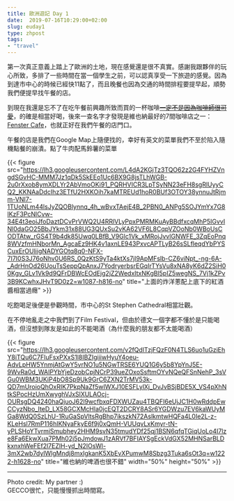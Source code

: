 ```yaml
---
title: 歐洲遊記 Day 1
date:  2019-07-16T10:29:00+02:00
slug: euday1
type: zhpost
tags: 
- "travel"
---
```


第一次真正意義上踏上了歐洲的土地，現在感覺還是很不真實。感謝我跟夥伴的玩心所致，多排了一些時間在當一個學生之前，可以認真享受一下旅遊的感覺。因為到達市中心的時候已經快11點了，而且晚餐也因為交通的時間排程要提早起，順勢我們便提早找午餐的店。

到現在我還是忘不了在吃午餐前興趣所致而買的一杯咖啡~~[一定不是因為咖啡師很可愛](https://www.instagram.com/p/BvyJUdaBVmh/)~~，的確是相當好喝，後來一查名字才發現是維也納最好的7間咖啡店之一：[Fenster Cafe](https://www.instagram.com/fenstercafevienna/)，也就正好在我們午餐的店門口。

午餐的店是我們在Google Map上隨便找的，幸好有英文的菜單我們不至於陷入隨機點餐的崩潰。點了牛肉配馬鈴薯的菜單

{{< figure src="https://lh3.googleusercontent.com/L4dA2KGjTz3TQO62z2G4FYHZVngdSGvHC-MMM7Jz1qDk5SkEEo1Uc6BX9G8jsTLhWGB-2u0rXxob8ymXDLYr2AbVmoOKi91_PQRHVICR3LpTSyNN23eFH8sgRlUyyCQ2_KKNAaDdcIhz3ETfU2HXKOih7kaMTREUd1hoR0BUf3OTOY38ynnuJtRjmm-VNI7-1TUoNLm44lsJyZQOBlynnq_4h_wBvxTAejE4B_2PBN0_ANPg5SOJYmYx7G8lKzF3PcNlCvw-34E4t3eoiJfoDaztDCvPrVWQ2U4RRlVLyPpxPMRMKuAyBBdfxcqMhP5IGvvINl0daGO25BbJYkm31x88UG3QUxSu2vKA62VF6L8CqpVZOoNb0WBoUsCODTAtw_rGS4T9b4dk85Uwq0LBfB_V9Glc1Vk_xMRojJvvlGNWFE_3ZqEoPnq8WVzfmHNborMn_AgcaEz9HK4v1axnLE943PxvcAPTLyB26sSLfleqdYbPYSCuxErOUliigNADYGOtq8q0-NFX-7I7I0S3J76oNhv0U6RS_0QzKtS9yTa4ktXs7jl9ApMFslb-CZ6viNpt_-ng-6A-_AdrHnOd26UouTsSeppQpAnxJ7YodryerbsrEGqIrTYsVu8xNA8yK6dZ2SiH00Kgv_GLv1Vk9d9QFrDBWcEOdEjg2jZ2WedxItxNKgBl5pIZ5wegNS_7Vj1kZPv3B9KCwhxJHvT9D0z2=w1087-h816-no" title="上面的炸洋蔥配上底下的紅酒醬相當過癮" >}}


吃飽喝足後便是參觀時間，市中心的St Stephen Cathedral相當壯觀。



在不停地亂走之中我們到了Film Festival，但由於德文一個字都不懂於是只能喝酒，但沒想到隊友是如此的不能喝酒（為什麼我的朋友都不太能喝酒）

{{< figure src="https://lh3.googleusercontent.com/v2fQdlTzjFQzF0N4TLS6uo1uGziEhY8iTQu6C7FIuFsxPXxS1l8IBZIgiiiwHyuY4oeu-AdvLpHW5YnmjAtGwY5vrNO1u5NGwTRSE6YUQ1G6y5b8YpYnJ5E-9WvRa0d_WAIPYbYjeDzobCpjNCrP39ueZOxoSsftmOYvNQeQFSnNehP_3sVGu0WBM3UKiP4bO8Sp9Uk9GrC6ZXN2TrMV53k-QD7mUroioQhOxRIK7PkpNaZf5wIWXJ10ESFLylXj_DvJvBSjBDE5X_VS4pXhNtkSPocHzUmXwyghVJxSlXULAOcj-OURsgDQ4240haQjuoJ62l9wcfbxqFDXWUZau4TBQFI6eUjJC1H0wRddpEwCCyzNbo_IteD_LX58GCXMcHla0jcEQT2DCRY8ASr6YGDWzu7EV6kaWUyMGa8WdQ0SzLhU-1RuGaSpVltsRgBhp7ikszkN72AslkmtwHQFa4L0Ie2L-z-KLeHsl7RmP116hIKNyaFkyE6f9j0xQmH-VUUqvLxKmyr-tN-yPLSHoYTvrmiSmubhey2HHM9svN35tmudYDf25qj1BSN6qfqTGiqUoLo4I7lze8Fa6EkwXua7PMh02j5pJmdowJ1zARVf7BFIAYSgEckVdGX52MHNSarBLDkxnxhWeFEf2l7EZlH-yd_N2IOsWl-3mX2wb7dyIWlgMndj8mxIgkanK5XbEvXPumwM8Sbzg3Tuka6sOt3q=w1222-h1628-no" title="維也納的啤酒也很不錯" width="50%" height="50%" >}}



----
Photo credit: My partner :)  
GECCO很忙，只能慢慢抓出時間寫。
